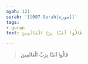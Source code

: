 ```yaml
---
ayah: 121
surah: '[[007-Surah|سورة]]'
tags:
- quran
text: قَالُوا آمَنَّا بِرَبِّ الْعَالَمِينَ

---
```

> قَالُوا آمَنَّا بِرَبِّ الْعَالَمِينَ
